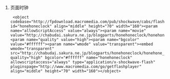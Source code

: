 1. 页面时钟

		<object codebase="http://fpdownload.macromedia.com/pub/shockwave/cabs/flash/swflash.cab#version=8,0,0,0" id="honehoneclock" align="middle" height="70" width="160"><param name="allowScriptAccess" value="always"><param name="movie" value="http://chabudai.sakura.ne.jp/blogparts/honehoneclock/honehone_clock_wh.swf"><param name="quality" value="high"><param name="bgcolor" value="#ffffff"><param name="wmode" value="transparent"><embed wmode="transparent" src="http://chabudai.sakura.ne.jp/blogparts/honehoneclock/honehone_clock_wh.swf" quality="high" bgcolor="#ffffff" name="honehoneclock" allowscriptaccess="always" type="application/x-shockwave-flash" pluginspage="http://www.macromedia.com/go/getflashplayer" align="middle" height="70" width="160"></object>